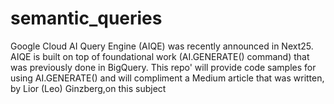 # semantic_queries
Google Cloud AI Query Engine (AIQE) was recently announced in Next25. AIQE is built on top of foundational work (AI.GENERATE() command) that was previously done in BigQuery. This repo' will provide code samples for using AI.GENERATE() and will compliment a Medium article that was written, by Lior (Leo) Ginzberg,on this subject
